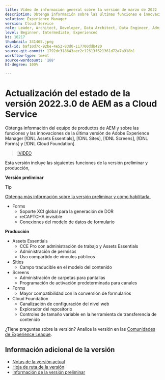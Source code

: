 ```yaml
---
title: Vídeo de información general sobre la versión de marzo de 2022
description: Obtenga información sobre las últimas funciones e innovaciones de la versión 2022-3-0 para Adobe Experience Manager  [!DNL Assets Essentials], [!DNL Sites], [!DNL Screens], [!DNL Forms]  y  [!DNL Cloud Foundation].
solution: Experience Manager
version: Cloud Service
role: Leader, Architect, Developer, Data Architect, Data Engineer, Admin, User
level: Beginner, Intermediate, Experienced
kt: 10217
thumbnail: 341465.jpeg
exl-id: baf10d7c-92be-4e52-83d0-117700ddb420
source-git-commit: 1792dc318643aec2c12613f621361d72a7a918b1
workflow-type: tm+mt
source-wordcount: '188'
ht-degree: 100%

---
```


# Actualización del estado de la versión 2022.3.0 de AEM as a Cloud Service

Obtenga información del equipo de productos de AEM y sobre las funciones y las innovaciones de la última versión de Adobe Experience Manager [!DNL Assets Essentials], [!DNL Sites], [!DNL Screens], [!DNL Forms] y [!DNL Cloud Foundation].

>[!VIDEO](https://video.tv.adobe.com/v/341465/?quality=12&learn=on)

Esta versión incluye las siguientes funciones de la versión preliminar y producción,

**Versión preliminar**

>[!TIP]
>
>[Obtenga más información sobre la versión preliminar y cómo habilitarla.](https://experienceleague.adobe.com/docs/experience-manager-cloud-service/content/release-notes/prerelease.html?lang=es)

* Forms
   * Soporte XCI global para la generación de DOR
   * reCAPTCHA invisible
   * Conexiones del modelo de datos de formulario

**Producción**

* Assets Essentials
   * CCE Pro con administración de trabajo y Assets Essentials
   * Administración de permisos
   * Uso compartido de vínculos públicos
* Sitios
   * Campo traducible en el modelo del contenido
* Screens
   * Administración de carpetas para pantallas
   * Programación de activación predeterminada para canales
* Forms
   * Mayor compatibilidad con la conversión de formularios
* Cloud Foundation
   * Canalización de configuración del nivel web
   * Explorador del repositorio
   * Controles de tamaño variable en la herramienta de transferencia de contenido

¿Tiene preguntas sobre la versión?  Analice la versión en las [Comunidades de Experience League](https://experienceleaguecommunities.adobe.com/t5/adobe-experience-manager/aem-as-a-cloud-service-2022-3-0-release-update/td-p/449599).

## Información adicional de la versión

* [Notas de la versión actual](https://experienceleague.adobe.com/docs/experience-manager-cloud-service/content/release-notes/home.html?lang=es)
* [Hoja de ruta de la versión](https://experienceleague.adobe.com/docs/experience-manager-release-information/aem-release-updates/update-releases-roadmap.html?lang=es)
* [Información de la versión preliminar](https://experienceleague.adobe.com/docs/experience-manager-cloud-service/content/release-notes/prerelease.html?lang=es)
